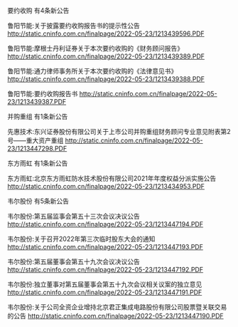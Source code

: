 要约收购 有4条新公告 

鲁阳节能:关于披露要约收购报告书的提示性公告 http://static.cninfo.com.cn/finalpage/2022-05-23/1213439596.PDF 

鲁阳节能:摩根士丹利证券关于本次要约收购的《财务顾问报告》 http://static.cninfo.com.cn/finalpage/2022-05-23/1213439389.PDF 

鲁阳节能:通力律师事务所关于本次要约收购的《法律意见书》 http://static.cninfo.com.cn/finalpage/2022-05-23/1213439388.PDF 

鲁阳节能:要约收购报告书 http://static.cninfo.com.cn/finalpage/2022-05-23/1213439387.PDF 

并购重组 有1条新公告 

先惠技术:东兴证券股份有限公司关于上市公司并购重组财务顾问专业意见附表第2号——重大资产重组 http://static.cninfo.com.cn/finalpage/2022-05-23/1213447298.PDF 

东方雨虹 有1条新公告 

东方雨虹:北京东方雨虹防水技术股份有限公司2021年年度权益分派实施公告 http://static.cninfo.com.cn/finalpage/2022-05-23/1213434953.PDF 

韦尔股份 有5条新公告 

韦尔股份:第五届监事会第五十三次会议决议公告 http://static.cninfo.com.cn/finalpage/2022-05-23/1213447194.PDF 

韦尔股份:关于召开2022年第三次临时股东大会的通知 http://static.cninfo.com.cn/finalpage/2022-05-23/1213447193.PDF 

韦尔股份:第五届董事会第五十九次会议决议公告 http://static.cninfo.com.cn/finalpage/2022-05-23/1213447192.PDF 

韦尔股份:独立董事对第五届董事会第五十九次会议相关议案的独立意见 http://static.cninfo.com.cn/finalpage/2022-05-23/1213447191.PDF 

韦尔股份:关于公司全资企业增持北京君正集成电路股份有限公司股票暨关联交易的公告 http://static.cninfo.com.cn/finalpage/2022-05-23/1213447190.PDF 

